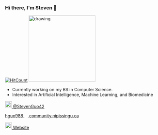 ### Hi there, I'm Steven 👋
[![HitCount](http://hits.dwyl.com/StevenGuo42/{project}.svg)](http://hits.dwyl.com/StevenGuo42/{project})
<img src="https://www.codewars.com/users/StevenGuo42/badges/large" alt="drawing" width="220"/>

- Currently working on my BS in Computer Science.
- Interested in Artificial Intelligence, Machine Learning, and Biomedicine

[<img width="22px" src="https://cdn.jsdelivr.net/npm/simple-icons@v3/icons/twitter.svg" /> @StevenGuo42][twitter]

[hguo988 <img width="12px" src="https://cdn.jsdelivr.net/npm/simple-icons@3.4.0/icons/mail-dot-ru.svg" /> community.nipissingu.ca][email]

[<img width="22px" src="https://visualpharm.com/assets/78/Website-595b40b75ba036ed117d5c7f.svg" /> Website][website]

[twitter]: https://twitter.com/StevenGuo42
[email]: mailto:hguo988@community.nipissingu.ca
[website]: https://stevenguo42.github.io/
 <!---
[![Anurag's github stats](https://github-readme-stats.vercel.app/api?username=StevenGuo42)](https://github.com/anuraghazra/github-readme-stats)
--->


